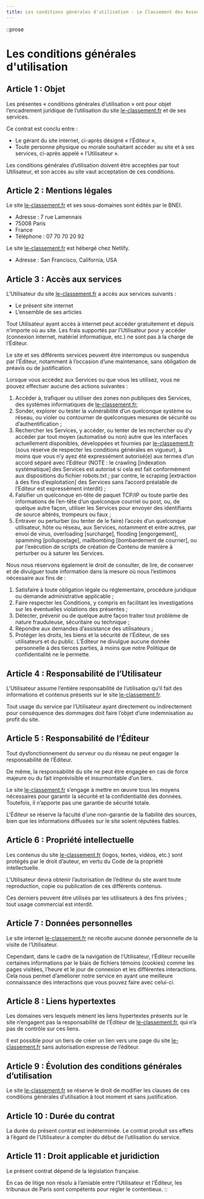 ```yaml
---
title: Les conditions générales d'utilisation - Le Classement des Associations
---
```


::prose
# Les conditions générales d'utilisation

## Article 1 : Objet

Les présentes « conditions générales d’utilisation » ont pour objet l’encadrement juridique de l’utilisation du site [le-classement.fr](https://le-classement.fr) et de ses services.

Ce contrat est conclu entre :

- Le gérant du site internet, ci-après désigné « l’Éditeur »,
- Toute personne physique ou morale souhaitant accéder au site et à ses services, ci-après appelé « l’Utilisateur ».

Les conditions générales d’utilisation doivent être acceptées par tout Utilisateur, et son accès au site vaut acceptation de ces conditions.

## Article 2 : Mentions légales

Le site [le-classement.fr](https://le-classement.fr) et ses sous-domaines sont édités par le BNEI.

- Adresse : 7 rue Lamennais
- 75008 Paris
- France
- Téléphone : 07 70 70 20 92

Le site [le-classement.fr](https://le-classement.fr) est hébergé chez Netlify.

- Adresse : San Francisco, California, USA

## Article 3 : Accès aux services

L’Utilisateur du site [le-classement.fr](https://le-classement.fr) a accès aux services suivants :

- Le présent site internet
- L’ensemble de ses articles

Tout Utilisateur ayant accès à internet peut accéder gratuitement et depuis n’importe où au site. Les frais supportés par l’Utilisateur pour y accéder (connexion internet, matériel informatique, etc.) ne sont pas à la charge de l’Éditeur.

Le site et ses différents services peuvent être interrompus ou suspendus par l’Éditeur, notamment à l’occasion d’une maintenance, sans obligation de préavis ou de justification.

Lorsque vous accédez aux Services ou que vous les utilisez, vous ne pouvez effectuer aucune des actions suivantes :

1. Accéder à, trafiquer ou utiliser des zones non publiques des Services, des systèmes informatiques de [le-classement.fr](https://le-classement.fr);
2. Sonder, explorer ou tester la vulnérabilité d’un quelconque système ou réseau, ou violer ou contourner de quelconques mesures de sécurité ou d’authentification ;
3. Rechercher les Services, y accéder, ou tenter de les rechercher ou d’y accéder par tout moyen (automatisé ou non) autre que les interfaces actuellement disponibles, développées et fournies par [le-classement.fr](https://le-classement.fr) (sous réserve de respecter les conditions générales en vigueur), à moins que vous n’y ayez été expressément autorisé(e) aux termes d’un accord séparé avec l’Editeur (NOTE : le crawling [indexation systématique] des Services est autorisé si cela est fait conformément aux dispositions du fichier robots.txt ; par contre, le scraping [extraction à des fins d’exploitation] des Services sans l’accord préalable de l’Editeur est expressément interdit) ;
4. Falsifier un quelconque en-tête de paquet TCP/IP ou toute partie des informations de l’en-tête d’un quelconque courriel ou post, ou, de quelque autre façon, utiliser les Services pour envoyer des identifiants de source altérés, trompeurs ou faux ;
5. Entraver ou perturber (ou tenter de le faire) l’accès d’un quelconque utilisateur, hôte ou réseau, aux Services, notamment et entre autres, par envoi de virus, overloading [surcharge], flooding [engorgement], spamming [pollupostage], mailbombing [bombardement de courrier], ou par l’exécution de scripts de création de Contenu de manière à perturber ou à saturer les Services.

Nous nous réservons également le droit de consulter, de lire, de conserver et de divulguer toute information dans la mesure où nous l’estimons nécessaire aux fins de :

1. Satisfaire à toute obligation légale ou réglementaire, procédure juridique ou demande administrative applicable ;
2. Faire respecter les Conditions, y compris en facilitant les investigations sur les éventuelles violations des présentes ;
3. Détecter, prévenir ou de quelque autre façon traiter tout problème de nature frauduleuse, sécuritaire ou technique ;
4. Répondre aux demandes d’assistance des utilisateurs ;
5. Protéger les droits, les biens et la sécurité de l’Éditeur, de ses utilisateurs et du public. L’Éditeur ne divulgue aucune donnée personnelle à des tierces parties, à moins que notre Politique de confidentialité ne le permette.

## Article 4 : Responsabilité de l’Utilisateur

L’Utilisateur assume l’entière responsabilité de l’utilisation qu’il fait des informations et contenus présents sur le site [le-classement.fr](https://le-classement.fr).

Tout usage du service par l’Utilisateur ayant directement ou indirectement pour conséquence des dommages doit faire l’objet d’une indemnisation au profit du site.

## Article 5 : Responsabilité de l’Éditeur

Tout dysfonctionnement du serveur ou du réseau ne peut engager la responsabilité de l’Éditeur.

De même, la responsabilité du site ne peut être engagée en cas de force majeure ou du fait imprévisible et insurmontable d’un tiers.

Le site [le-classement.fr](https://le-classement.fr) s’engage à mettre en œuvre tous les moyens nécessaires pour garantir la sécurité et la confidentialité des données. Toutefois, il n’apporte pas une garantie de sécurité totale.

L’Éditeur se réserve la faculté d’une non-garantie de la fiabilité des sources, bien que les informations diffusées sur le site soient réputées fiables.

## Article 6 : Propriété intellectuelle

Les contenus du site [le-classement.fr](https://le-classement.fr) (logos, textes, vidéos, etc.) sont protégés par le droit d’auteur, en vertu du Code de la propriété intellectuelle.

L’Utilisateur devra obtenir l’autorisation de l’éditeur du site avant toute reproduction, copie ou publication de ces différents contenus.

Ces derniers peuvent être utilisés par les utilisateurs à des fins privées ; tout usage commercial est interdit.

## Article 7 : Données personnelles

Le site internet [le-classement.fr](https://le-classement.fr) ne récolte aucune donnée personnelle de la visite de l’Utilisateur.

Cependant, dans le cadre de la navigation de l’Utilisateur, l’Éditeur recueille certaines informations par le biais de fichiers témoins (cookies) comme les pages visitées, l’heure et le jour de connexion et les différentes interactions. Cela nous permet d’améliorer notre service en ayant une meilleure connaissance des interactions que vous pouvez faire avec celui-ci.

## Article 8 : Liens hypertextes

Les domaines vers lesquels mènent les liens hypertextes présents sur le site n’engagent pas la responsabilité de l’Éditeur de [le-classement.fr](https://le-classement.fr), qui n’a pas de contrôle sur ces liens.

Il est possible pour un tiers de créer un lien vers une page du site [le-classement.fr](https://le-classement.fr) sans autorisation expresse de l’éditeur.

## Article 9 : Évolution des conditions générales d’utilisation

Le site [le-classement.fr](https://le-classement.fr) se réserve le droit de modifier les clauses de ces conditions générales d’utilisation à tout moment et sans justification.

## Article 10 : Durée du contrat

La durée du présent contrat est indéterminée. Le contrat produit ses effets à l’égard de l’Utilisateur à compter du début de l’utilisation du service.

## Article 11 : Droit applicable et juridiction

Le présent contrat dépend de la législation française.

En cas de litige non résolu à l’amiable entre l’Utilisateur et l’Éditeur, les tribunaux de Paris sont compétents pour régler le contentieux.
::